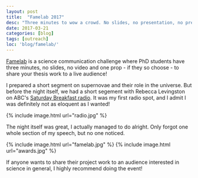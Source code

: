 ```yaml
---
layout: post
title:  "Famelab 2017"
desc: "Three minutes to wow a crowd. No slides, no presentation, no pressure!"
date: 2017-03-21
categories: [blog]
tags: [outreach]
loc: 'blog/famelab/'
---
```


[Famelab](https://www.britishcouncil.org.au/famelab) is a science communication challenge
where PhD students have three minutes, no slides, no video and one prop - if they 
so choose - to share your thesis work to a live audience!

I prepared a short segment on supernovae and their role in the universe. But before the night
itself, we had a short segement with Rebecca Levingston on ABC's 
[Saturday Breakfast radio](http://www.abc.net.au/radio/brisbane/programs/saturdaybreakfast/). It was my first
radio spot, and I admit I was definitely not as eloquent as I wanted! 

{% include image.html url="radio.jpg"  %}

The night itself was great, I actually managed to do alright. Only forgot one whole section of
my speech, but no one noticed. 

{% include image.html url="famelab.jpg"  %}
{% include image.html url="awards.jpg"  %}

If anyone wants to share their project work to an audience interested in science in general, I 
highly recommend doing the event!